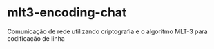 # mlt3-encoding-chat
Comunicação de rede utilizando criptografia e o algoritmo MLT-3 para codificação de linha
